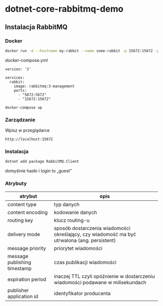 # dotnet-core-rabbitmq-demo

## Instalacja RabbitMQ 

### Docker
~~~ bash
docker run -d --hostname my-rabbit --name some-rabbit -p 15672:15672 -p 5672:5672 rabbitmq:3-management
~~~


docker-compose.yml
~~~
version: '2'
 
services:
  rabbit:
    image: rabbitmq:3-management
    ports:
      - "5672:5672"
      - "15672:15672"
~~~

~~~
docker-compose up
~~~

### Zarządzanie

Wpisz w przeglądarce

~~~
http://localhost:15672
~~~

### Instalacja
~~~ bash
dotnet add package RabbitMQ.Client
~~~


domyślnie hasło i login to „guest”

### Atrybuty


| atrybut      | opis         |
| -------------|--------------|
| content type | typ danych   |
| content encoding | kodowanie danych |
| routing key | klucz routing-u |
| delivery mode | sposób dostarczenia wiadomości określający, czy wiadomość ma być utrwalona (ang. persistent) |
| message priority | priorytet wiadomości |
| message publishing timestamp | czas publikacji wiadomości |
| expiration period | inaczej TTL czyli opóźnienie w dostarczeniu wiadomości podawane w milisekundach |
| publisher application id | identyfikator producenta |
